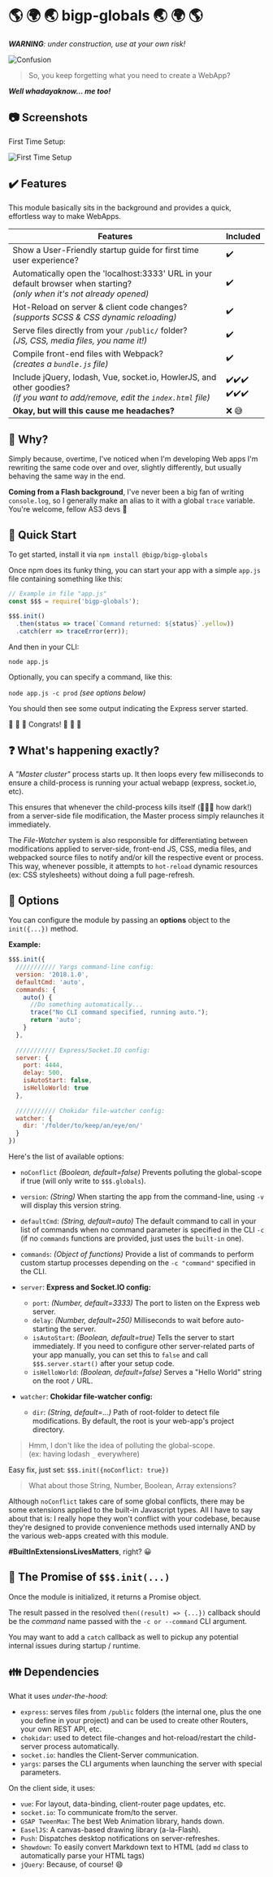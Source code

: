 # :earth_americas: :earth_africa: :earth_asia: bigp-globals :earth_asia: :earth_africa: :earth_americas:

***WARNING**: under construction, use at your own risk!*


![Confusion](https://github.com/bigp/bigp-globals/blob/master/readme-assets/confusion.png?raw=true "Confusion image")


 > So, you keep forgetting what you need to create a WebApp?


***Well whadayaknow... me too!***

:camera: Screenshots
--------------------

First Time Setup:

![First Time Setup](https://github.com/bigp/bigp-globals/blob/master/readme-assets/shot-1st-time.png?raw=true "First Time Setup image")

:heavy_check_mark: Features
---------------------------

This module basically sits in the background and provides a quick, effortless way to make WebApps.

| Features | Included |
| --- | --- |
| Show a User-Friendly startup guide for first time user experience? | :heavy_check_mark: |
| Automatically open the 'localhost:3333' URL in your default browser when starting?<br/> *(only when it's not already opened)* | :heavy_check_mark: | 
| Hot-Reload on server & client code changes?<br/> *(supports SCSS & CSS dynamic reloading)* | :heavy_check_mark: |
| Serve files directly from your `/public/` folder?<br/> *(JS, CSS, media files, you name it!)* | :heavy_check_mark: |
| Compile front-end files with Webpack?<br/> *(creates a `bundle.js` file)* | :heavy_check_mark: |
| Include jQuery, lodash, Vue, socket.io, HowlerJS, and other goodies?<br/> *(if you want to add/remove, edit the `index.html` file)*| :heavy_check_mark::heavy_check_mark::heavy_check_mark:<br/>:heavy_check_mark::heavy_check_mark::heavy_check_mark: |
| **Okay, but will this cause me headaches?** | :x: :sweat_smile: | 

:raising_hand: Why?
-------------------

Simply because, overtime, I've noticed when I'm developing Web apps I'm rewriting the same code over and over, slightly differently, but usually behaving the same way in the end.

**Coming from a Flash background**, I've never been a big fan of writing `console.log`, so I generally make an alias to it with a global `trace` variable. You're welcome, fellow AS3 devs :metal:

:rabbit2: Quick Start
---------------------

To get started, install it via `npm install @bigp/bigp-globals`

Once npm does its funky thing, you can start your app with a simple `app.js` file containing something like this:

```javascript
// Example in file "app.js"
const $$$ = require('bigp-globals');

$$$.init()
  .then(status => trace(`Command returned: ${status}`.yellow))
  .catch(err => traceError(err));
```

And then in your CLI:

`node app.js`

Optionally, you can specify a command, like this:
 
`node app.js -c prod` *(see options below)*

You should then see some output indicating the Express server started.

:clap: :clap: :clap: Congrats! :clap: :clap: :clap:

:question: What's happening exactly?
------------------------------------
 
 A *"Master cluster"* process starts up.
 It then loops every few milliseconds to ensure a child-process is running your actual webapp (express, socket.io, etc).
 
 This ensures that whenever the child-process kills itself (:running_man::gun: how dark!) from a server-side file modification, the Master process simply relaunches it immediately.
 
 The *File-Watcher* system is also responsible for differentiating between modifications applied to server-side, front-end JS, CSS, media files, and webpacked source files to notify and/or kill the respective event or process.
 This way, whenever possible, it attempts to `hot-reload` dynamic resources (ex: CSS stylesheets) without doing a full page-refresh.  

:page_with_curl: Options
------------------------

You can configure the module by passing an **options** object to the `init({...})` method.

**Example:**
```javascript
$$$.init({
  /////////// Yargs command-line config:
  version: '2018.1.0',
  defaultCmd: 'auto',
  commands: {
    auto() {
      //Do something automatically...
      trace("No CLI command specified, running auto.");
      return 'auto';
    }
  },
  
  /////////// Express/Socket.IO config:
  server: {
  	port: 4444,
  	delay: 500,
  	isAutoStart: false,
  	isHelloWorld: true
  },
  
  /////////// Chokidar file-watcher config:
  watcher: {
  	dir: '/folder/to/keep/an/eye/on/'
  }
})
```

Here's the list of available options:
 - `noConflict` *(Boolean, default=false)* Prevents polluting the global-scope if true (will only write to `$$$.globals`).
 - `version`: *(String)* When starting the app from the command-line, using `-v` will display this version string.
 - `defaultCmd`: *(String, default=auto)* The default command to call in your list of commands when no command parameter is specified in the CLI `-c` (if no `commands` functions are provided, just uses the `built-in` one).
 - `commands`: *(Object of functions)* Provide a list of commands to perform custom startup processes depending on the `-c "command"` specified in the CLI.
 - `server`: **Express and Socket.IO config:**
   - `port`: *(Number, default=3333)* The port to listen on the Express web server.
   - `delay`: *(Number, default=250)* Milliseconds to wait before auto-starting the server.
   - `isAutoStart`: *(Boolean, default=true)* Tells the server to start immediately. If you need to configure other server-related parts of your app manually, you can set this to `false` and call `$$$.server.start()` after your setup code.
   - `isHelloWorld`: *(Boolean, default=false)* Serves a "Hello World" string on the root `/` URL.
   
 - `watcher`: **Chokidar file-watcher config:**
   - `dir`: *(String, default=...)* Path of root-folder to detect file modifications. By default, the root is your web-app's project directory.


> Hmm, I don't like the idea of polluting the global-scope.<br/>
(ex: having lodash `_` everywhere)

Easy fix, just set: ``$$$.init({noConflict: true})``

> What about those String, Number, Boolean, Array extensions?

Although `noConflict` takes care of some global conflicts,
there may be some extensions applied to the built-in Javascript types.
All I have to say about that is:
I really hope they won't conflict with your codebase, because they're designed to provide convenience methods used internally AND by the various web-apps created with this module.

**#BuiltInExtensionsLivesMatters**, right? :grinning: 

:raised_hands: The Promise of `$$$.init(...)`
---------------------------------------------
Once the module is initialized, it returns a Promise object.

The result passed in the resolved `then((result) => {...})` 
callback should be the *command* name passed with the `-c or --command` CLI argument.

You may want to add a `catch` callback as well to pickup any potential internal issues during startup / runtime.

:family: Dependencies
---------------------

What it uses *under-the-hood*:

 - `express`: serves files from `/public` folders (the internal one, plus the one you define in your project) and can be used to create other Routers, your own REST API, etc.
 - `chokidar`: used to detect file-changes and hot-reload/restart the child-server process automatically.
 - `socket.io`: handles the Client-Server communication.
 - `yargs`: parses the CLI arguments when launching the server with special parameters.
 
 On the client side, it uses:
 
 - `vue`: For layout, data-binding, client-router page updates, etc.
 - `socket.io`: To communicate from/to the server.
 - `GSAP TweenMax`: The best Web Animation library, hands down.
 - `EaselJS`: A canvas-based drawing library (a-la-Flash).
 - `Push`: Dispatches desktop notifications on server-refreshes.
 - `Showdown`: To easily convert Markdown text to HTML (add `md` class to automatically parse your HTML tags) 
 - `jQuery`: Because, of course! :smile:
  
